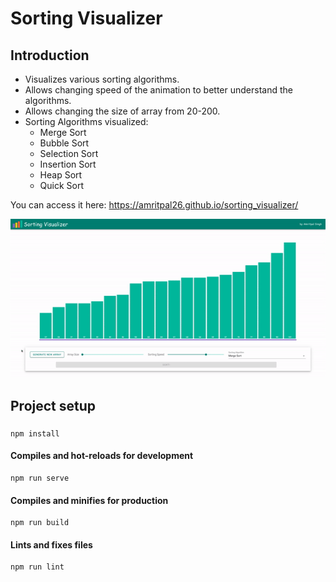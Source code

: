 # Sorting Visualizer

## Introduction

* Visualizes various sorting algorithms. 
* Allows changing speed of the animation to better understand the algorithms.
* Allows changing the size of array from 20-200.
* Sorting Algorithms visualized:
    - Merge Sort
    - Bubble Sort
    - Selection Sort
    - Insertion Sort
    - Heap Sort
    - Quick Sort

You can access it here: https://amritpal26.github.io/sorting_visualizer/ 

![](sorting-visualizer.gif)


## Project setup

###
```
npm install
```

#### Compiles and hot-reloads for development
```
npm run serve
```

#### Compiles and minifies for production
```
npm run build
```

#### Lints and fixes files
```
npm run lint
```